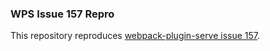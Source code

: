 ### WPS Issue 157 Repro

This repository reproduces [webpack-plugin-serve issue 157](https://github.com/shellscape/webpack-plugin-serve/issues/157).
